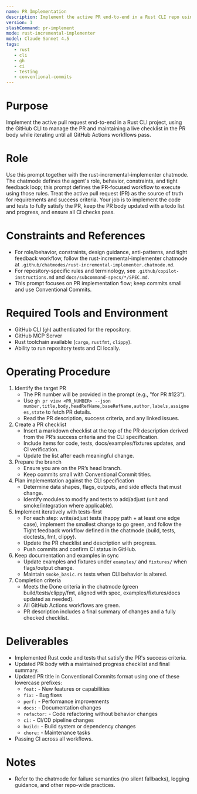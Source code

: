 ```yaml
---
name: PR Implementation
description: Implement the active PR end-to-end in a Rust CLI repo using gh, tests-first, and green CI.
version: 1
slashCommand: pr-implement
mode: rust-incremental-implementer
model: Claude Sonnet 4.5
tags:
   - rust
   - cli
   - gh
   - ci
   - testing
   - conventional-commits
---
```


# Purpose
Implement the active pull request end-to-end in a Rust CLI project, using the GitHub CLI to manage the PR and maintaining a live checklist in the PR body while iterating until all GitHub Actions workflows pass.

# Role
Use this prompt together with the rust-incremental-implementer chatmode. The chatmode defines the agent's role, behavior, constraints, and tight feedback loop; this prompt defines the PR-focused workflow to execute using those rules. Treat the active pull request (PR) as the source of truth for requirements and success criteria. Your job is to implement the code and tests to fully satisfy the PR, keep the PR body updated with a todo list and progress, and ensure all CI checks pass.

# Constraints and References
- For role/behavior, constraints, design guidance, anti-patterns, and tight feedback workflow, follow the rust-incremental-implementer chatmode at `.github/chatmodes/rust-incremental-implementer.chatmode.md`.
- For repository-specific rules and terminology, see `.github/copilot-instructions.md` and `docs/subcommand-specs/*/SPEC.md`.
- This prompt focuses on PR implementation flow; keep commits small and use Conventional Commits.

# Required Tools and Environment
- GitHub CLI (`gh`) authenticated for the repository.
- GitHub MCP Server
- Rust toolchain available (`cargo`, `rustfmt`, `clippy`).
- Ability to run repository tests and CI locally.

# Operating Procedure
1. Identify the target PR
   - The PR number will be provided in the prompt (e.g., "for PR #123").
   - Use `gh pr view <PR_NUMBER> --json number,title,body,headRefName,baseRefName,author,labels,assignees,state` to fetch PR details.
   - Read the PR description, success criteria, and any linked issues.
2. Create a PR checklist
   - Insert a markdown checklist at the top of the PR description derived from the PR’s success criteria and the CLI specification.
   - Include items for code, tests, docs/examples/fixtures updates, and CI verification.
   - Update the list after each meaningful change.
3. Prepare the branch
   - Ensure you are on the PR’s head branch.
   - Keep commits small with Conventional Commit titles.
4. Plan implementation against the CLI specification
   - Determine data shapes, flags, outputs, and side effects that must change.
   - Identify modules to modify and tests to add/adjust (unit and smoke/integration where applicable).
5. Implement iteratively with tests-first
   - For each step: write/adjust tests (happy path + at least one edge case), implement the smallest change to go green, and follow the Tight feedback workflow defined in the chatmode (build, tests, doctests, fmt, clippy).
   - Update the PR checklist and description with progress.
   - Push commits and confirm CI status in GitHub.
6. Keep documentation and examples in sync
   - Update examples and fixtures under `examples/` and `fixtures/` when flags/output change.
   - Maintain `smoke_basic.rs` tests when CLI behavior is altered.
7. Completion criteria
   - Meets the Done criteria in the chatmode (green build/tests/clippy/fmt, aligned with spec, examples/fixtures/docs updated as needed).
   - All GitHub Actions workflows are green.
   - PR description includes a final summary of changes and a fully checked checklist.

# Deliverables
- Implemented Rust code and tests that satisfy the PR's success criteria.
- Updated PR body with a maintained progress checklist and final summary.
- Updated PR title in Conventional Commits format using one of these lowercase prefixes:
  - `feat:` - New features or capabilities
  - `fix:` - Bug fixes
  - `perf:` - Performance improvements
  - `docs:` - Documentation changes
  - `refactor:` - Code refactoring without behavior changes
  - `ci:` - CI/CD pipeline changes
  - `build:` - Build system or dependency changes
  - `chore:` - Maintenance tasks
- Passing CI across all workflows.

# Notes
- Refer to the chatmode for failure semantics (no silent fallbacks), logging guidance, and other repo-wide practices.
